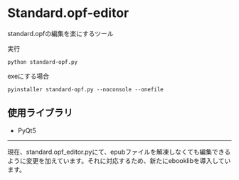 # Standard.opf-editor
standard.opfの編集を楽にするツール

実行
```command
python standard-opf.py
```
exeにする場合
```command
pyinstaller standard-opf.py --noconsole --onefile
```

## 使用ライブラリ
- PyQt5

---

現在、standard.opf_editor.pyにて、epubファイルを解凍しなくても編集できるように変更を加えています。それに対応するため、新たにebooklibを導入しています。
